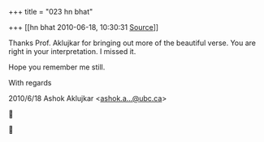 +++
title = "023 hn bhat"

+++
[[hn bhat	2010-06-18, 10:30:31 [Source](https://groups.google.com/g/bvparishat/c/sCg5ZqnBi0M)]]



Thanks Prof. Aklujkar for bringing out more of the beautiful verse. You are right in your interpretation. I missed it.

  

Hope you remember me still.

  

With regards

  

  
  

2010/6/18 Ashok Aklujkar \<[ashok.a...@ubc.ca]()\>





